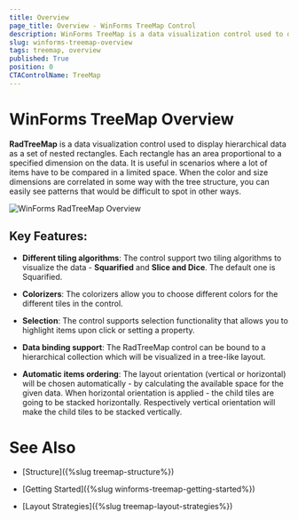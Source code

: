 ```yaml
---
title: Overview
page_title: Overview - WinForms TreeMap Control
description: WinForms TreeMap is a data visualization control used to display hierarchical data as a set of nested rectangles.  
slug: winforms-treemap-overview
tags: treemap, overview
published: True
position: 0
CTAControlName: TreeMap 
---
```


# WinForms TreeMap Overview

**RadTreeMap** is a data visualization control used to display hierarchical data as a set of nested rectangles. Each rectangle has an area proportional to a specified dimension on the data. It is useful in scenarios where a lot of items have to be compared in a limited space. When the color and size dimensions are correlated in some way with the tree structure, you can easily see patterns that would be difficult to spot in other ways.

![WinForms RadTreeMap Overview](images/treemap-overview001.png)

## Key Features:

* **Different tiling algorithms**: The control support two tiling algorithms to visualize the data - **Squarified** and **Slice and Dice**. The default one is Squarified.

* **Colorizers**: The colorizers allow you to choose different colors for the different tiles in the control. 

* **Selection**: The control supports selection functionality that allows you to highlight items upon click or setting a property. 

* **Data binding support**: The RadTreeMap control can be bound to a hierarchical collection which will be visualized in a tree-like layout. 

* **Automatic items ordering**: The layout orientation (vertical or horizontal) will be chosen automatically - by calculating the available space for the given data. When horizontal orientation is applied - the child tiles are going to be stacked horizontally. Respectively vertical orientation will make the child tiles to be stacked vertically.

 
# See Also

* [Structure]({%slug treemap-structure%})

* [Getting Started]({%slug winforms-treemap-getting-started%})

* [Layout Strategies]({%slug treemap-layout-strategies%})

